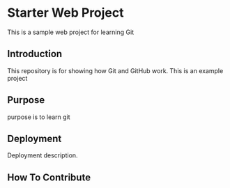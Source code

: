 # Starter Web Project
This is a sample web project for learning Git
## Introduction
This repository is for showing how Git and GitHub work. This is an example project

## Purpose
purpose is to learn git
## Deployment

Deployment description. 

## How To Contribute
